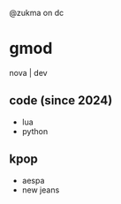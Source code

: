 @zukma on dc

# gmod

nova | dev

## code (since 2024)

* lua
* python

## kpop

* aespa
* new jeans
